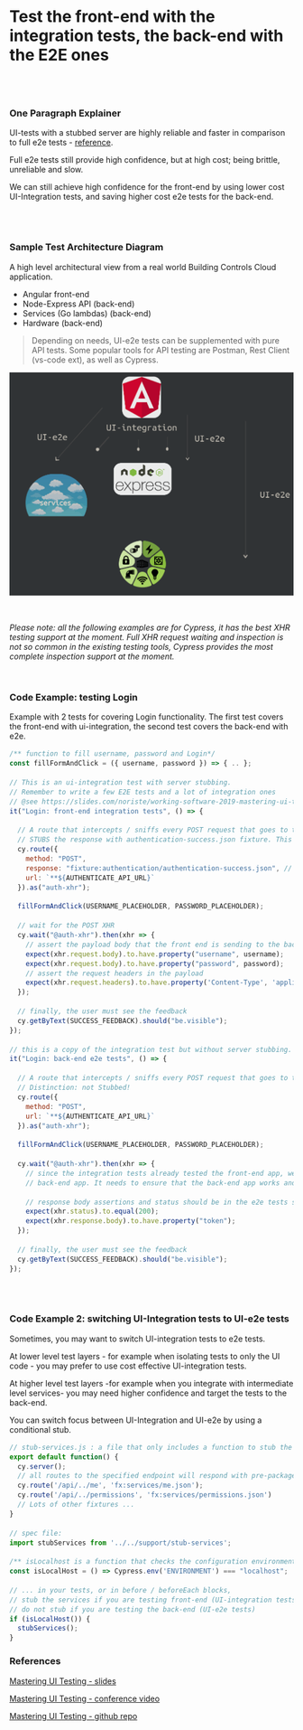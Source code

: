# Test the front-end with the integration tests, the back-end with the E2E ones

<br/><br/>

### One Paragraph Explainer

UI-tests with a stubbed server are highly reliable and faster in comparison to full e2e tests - [reference](https://slides.com/noriste/working-software-2019-mastering-ui-testing#/6/1).

Full e2e tests still provide high confidence, but at high cost; being brittle, unreliable and slow.

We can still achieve high confidence for the front-end by using lower cost UI-Integration tests, and saving higher cost e2e tests for the back-end.


<br/><br/>

### Sample Test Architecture Diagram

A high level architectural view from a real world Building Controls Cloud application.

* Angular front-end
* Node-Express API (back-end)
* Services (Go lambdas) (back-end)
* Hardware (back-end)

> Depending on needs, UI-e2e tests can be supplemented with pure API tests. Some popular tools for API testing are Postman, Rest Client (vs-code ext), as well as Cypress.

![](./test-architecture-example.png)

<br/>

*Please note: all the following examples are for Cypress, it has the best XHR testing support at the moment. Full XHR request waiting and inspection is not so common in the existing testing tools, Cypress provides the most complete inspection support at the moment.*

<br/>

### Code Example: testing Login  

Example with 2 tests for covering Login functionality. The first test covers the front-end with ui-integration, the second test covers the back-end with e2e.

```javascript
/** function to fill username, password and Login*/
const fillFormAndClick = ({ username, password }) => { .. };

// This is an ui-integration test with server stubbing.
// Remember to write a few E2E tests and a lot of integration ones
// @see https://slides.com/noriste/working-software-2019-mastering-ui-testing#ui-integration-tests
it("Login: front-end integration tests", () => {

  // A route that intercepts / sniffs every POST request that goes to the authentication URL
  // STUBS the response with authentication-success.json fixture. This is called server stubbing
  cy.route({
    method: "POST",
    response: "fixture:authentication/authentication-success.json", // STUBs the response
    url: `**${AUTHENTICATE_API_URL}`
  }).as("auth-xhr");

  fillFormAndClick(USERNAME_PLACEHOLDER, PASSWORD_PLACEHOLDER);

  // wait for the POST XHR
  cy.wait("@auth-xhr").then(xhr => {
    // assert the payload body that the front end is sending to the back-end
    expect(xhr.request.body).to.have.property("username", username);
    expect(xhr.request.body).to.have.property("password", password);
    // assert the request headers in the payload
    expect(xhr.request.headers).to.have.property('Content-Type', 'application/json;charset=utf-8');
  });

  // finally, the user must see the feedback
  cy.getByText(SUCCESS_FEEDBACK).should("be.visible");
});

// this is a copy of the integration test but without server stubbing.
it("Login: back-end e2e tests", () => {

  // A route that intercepts / sniffs every POST request that goes to the authentication URL.
  // Distinction: not Stubbed!
  cy.route({
    method: "POST",
    url: `**${AUTHENTICATE_API_URL}`
  }).as("auth-xhr");

  fillFormAndClick(USERNAME_PLACEHOLDER, PASSWORD_PLACEHOLDER);

  cy.wait("@auth-xhr").then(xhr => {
    // since the integration tests already tested the front-end app, we use E2E tests to check the
    // back-end app. It needs to ensure that the back-end app works and gets the correct response data

    // response body assertions and status should be in the e2e tests since these rely on the server
    expect(xhr.status).to.equal(200);
    expect(xhr.response.body).to.have.property("token");
  });

  // finally, the user must see the feedback
  cy.getByText(SUCCESS_FEEDBACK).should("be.visible");
});
```

<br/><br/>

### Code Example 2: switching UI-Integration tests to UI-e2e tests

Sometimes, you may want to switch UI-integration tests to e2e tests. 

At lower level test layers - for example when isolating tests to only the UI code - you may prefer to use cost effective UI-integration tests. 

At higher level test layers -for example when you integrate with intermediate level services- you may need higher confidence and target the tests to the back-end.

You can switch focus between UI-Integration and UI-e2e by using a conditional stub.

```javascript
// stub-services.js : a file that only includes a function to stub the back-end services
export default function() {
  cy.server();
  // all routes to the specified endpoint will respond with pre-packaged Json data
  cy.route('/api/../me', 'fx:services/me.json');
  cy.route('/api/../permissions', 'fx:services/permissions.json')
  // Lots of other fixtures ...
}

// spec file:
import stubServices from '../../support/stub-services';

/** isLocalhost is a function that checks the configuration environment*/
const isLocalHost = () => Cypress.env('ENVIRONMENT') === "localhost";

// ... in your tests, or in before / beforeEach blocks,
// stub the services if you are testing front-end (UI-integration tests)
// do not stub if you are testing the back-end (UI-e2e tests)
if (isLocalHost()) {
  stubServices();
}

```

### References

[Mastering UI Testing - slides](https://slides.com/noriste/working-software-2019-mastering-ui-testing#/0/1)

[Mastering UI Testing - conference video](https://www.youtube.com/watch?v=RwWz4hllDtg)

[Mastering UI Testing - github repo](https://github.com/NoriSte/working-software-mastering-ui-testing)
